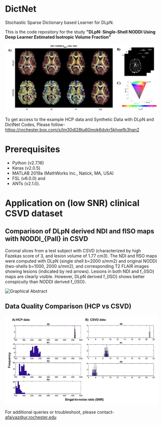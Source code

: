 # DictNet
Stochastic Sparse Dictionary based Learner for DLpN.



This is the code repository for the study <b>"DLpN: Single-Shell NODDI Using Deep Learner Estimated Isotropic Volume Fraction"</b>

![Graphical Abstract](https://github.com/abrarfaiyaz/DictNet/blob/main/Graphical_Abstract.tiff)


To get access to the example HCP data and Synthetic Data with DLpN and DictNet Codes, Please follow-
https://rochester.box.com/s/lm30dl28tu60mok6dykr5khxefb3han2

# Prerequisites
  - Python (v2.7.16)
  - Keras (v2.0.5)
  - MATLAB 2019a (MathWorks Inc., Natick, MA, USA)
  - FSL (v6.0.0) and 
  - ANTs (v2.1.0). 
# Application on (low SNR) clinical CSVD dataset
## Comparison of DLpN derived NDI and fISO maps with NODDI_{Pall} in CSVD 
Coronal slices from a test subject with CSVD (characterized by high Fazekas score of 3, and lesion volume of 1.77 cm3). The NDI and fISO maps were computed with DLpN (single shell b=2000 s/mm2) and original NODDI (two-shells b=1000, 2000 s/mm2), and corresponding T2 FLAIR images showing lesions (indicated by red arrows). Lesions in both NDI and f_{ISO} maps are clearly visible. However, DLpN derived f_{ISO} shows better conspicuity than NODDI derived f_{ISO}.

![Graphical Abstract](https://github.com/abrarfaiyaz/DictNet/blob/main/Application_on_CSVD.tiff)
## Data Quality Comparison (HCP vs CSVD)

![Graphical Abstract](https://github.com/abrarfaiyaz/DictNet/blob/main/Data_SNR_Comparison.png)

For additional queries or troubleshoot, please contact- afaiyaz@ur.rochester.edu

